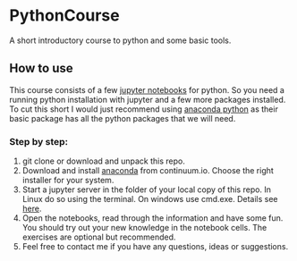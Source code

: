 # PythonCourse
A short introductory course to python and some basic tools.


## How to use
This course consists of a few [jupyter notebooks](https://jupyter.org/) for python. So you need a running python installation with jupyter and a few more packages installed. To cut this short I would just recommend using [anaconda python](https://www.anaconda.com/products/individual) as their basic package has all the python packages that we will need.

### Step by step:
1) git clone or download and unpack this repo.
2) Download and install [anaconda](https://www.anaconda.com/products/individual) from continuum.io. Choose the right installer for your system.
3) Start a jupyter server in the folder of your local copy of this repo. In Linux do so using the terminal. On windows use cmd.exe. Details see [here](https://jupyter-notebook.readthedocs.io/en/stable/notebook.html#starting-the-notebook-server).
4) Open the notebooks, read through the information and have some fun. You should try out your new knowledge in the notebook cells. The exercises are optional but recommended. 
5) Feel free to contact me if you have any questions, ideas or suggestions.
